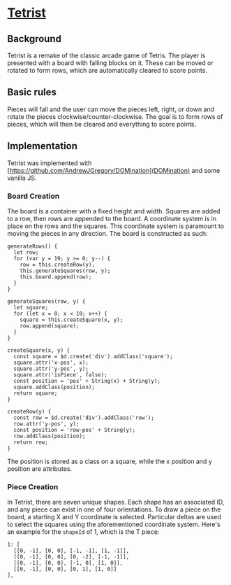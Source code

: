 # [Tetrist](http://www.andrewjgregoryajg.com/Tetrist/)

## Background

Tetrist is a remake of the classic arcade game of Tetris. The player is presented with a board with falling blocks on it. These can be moved or rotated to form rows, which are automatically cleared to score points.

## Basic rules
Pieces will fall and the user can move the pieces left, right, or down and rotate the pieces clockwise/counter-clockwise. The goal is to form rows of pieces, which will then be cleared and everything to score points.

## Implementation

Tetrist was implemented with [https://github.com/AndrewJGregory/DOMination](DOMination) and some vanilla JS.

### Board Creation
The board is a container with a fixed height and width. Squares are added to a row, then rows are appended to the board. A coordinate system is in place on the rows and the squares. This coordinate system is paramount to moving the pieces in any direction. The board is constructed as such:

```
generateRows() {
  let row;
  for (var y = 19; y >= 0; y--) {
    row = this.createRow(y);
    this.generateSquares(row, y);
    this.board.append(row);
  }
}

generateSquares(row, y) {
  let square;
  for (let x = 0; x < 10; x++) {
    square = this.createSquare(x, y);
    row.append(square);
  }
}

createSquare(x, y) {
  const square = $d.create('div').addClass('square');
  square.attr('x-pos', x);
  square.attr('y-pos', y);
  square.attr('isPiece', false);
  const position = 'pos' + String(x) + String(y);
  square.addClass(position);
  return square;
}

createRow(y) {
  const row = $d.create('div').addClass('row');
  row.attr('y-pos', y);
  const position = 'row-pos' + String(y);
  row.addClass(position);
  return row;
}
```

The position is stored as a class on a square, while the x position and y position are attributes.

### Piece Creation

In Tetrist, there are seven unique shapes. Each shape has an associated ID, and any piece can exist in one of four orientations. To draw a piece on the board, a starting X and Y coordinate is selected. Particular deltas are used to select the squares using the aforementioned coordinate system. Here's an example for the `shapeId` of 1, which is the T piece:

```
1: [
  [[0, -1], [0, 0], [-1, -1], [1, -1]],
  [[0, -1], [0, 0], [0, -2], [-1, -1]],
  [[0, -1], [0, 0], [-1, 0], [1, 0]],
  [[0, -1], [0, 0], [0, 1], [1, 0]]
],
```
